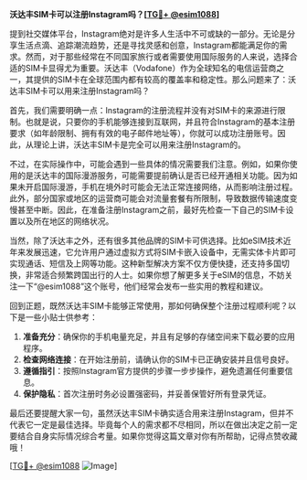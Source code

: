 **沃达丰SIM卡可以注册Instagram吗？[[TG💪+ @esim1088](https://t.me/s/esim1088)]**

提到社交媒体平台，Instagram绝对是许多人生活中不可或缺的一部分。无论是分享生活点滴、追踪潮流趋势，还是寻找灵感和创意，Instagram都能满足你的需求。然而，对于那些经常在不同国家旅行或者需要使用国际服务的人来说，选择合适的SIM卡显得尤为重要。沃达丰（Vodafone）作为全球知名的电信运营商之一，其提供的SIM卡在全球范围内都有较高的覆盖率和稳定性。那么问题来了：沃达丰SIM卡可以用来注册Instagram吗？

首先，我们需要明确一点：Instagram的注册流程并没有对SIM卡的来源进行限制。也就是说，只要你的手机能够连接到互联网，并且符合Instagram的基本注册要求（如年龄限制、拥有有效的电子邮件地址等），你就可以成功注册账号。因此，从理论上讲，沃达丰SIM卡是完全可以用来注册Instagram的。

不过，在实际操作中，可能会遇到一些具体的情况需要我们注意。例如，如果你使用的是沃达丰的国际漫游服务，可能需要提前确认是否已经开通相关功能。因为如果未开启国际漫游，手机在境外时可能会无法正常连接网络，从而影响注册过程。此外，部分国家或地区的运营商可能会对流量套餐有所限制，导致数据传输速度变慢甚至中断。因此，在准备注册Instagram之前，最好先检查一下自己的SIM卡设置以及所在地区的网络状况。

当然，除了沃达丰之外，还有很多其他品牌的SIM卡可供选择。比如eSIM技术近年来发展迅速，它允许用户通过虚拟方式将SIM卡嵌入设备中，无需实体卡片即可实现通话、短信及上网等功能。这种新型解决方案不仅方便快捷，还支持多国切换，非常适合频繁跨国出行的人士。如果你想了解更多关于eSIM的信息，不妨关注一下“@esim1088”这个账号，他们经常会发布一些实用的教程和建议。

回到正题，既然沃达丰SIM卡能够正常使用，那如何确保整个注册过程顺利呢？以下是一些小贴士供参考：

1. **准备充分**：确保你的手机电量充足，并且有足够的存储空间来下载必要的应用程序。
2. **检查网络连接**：在开始注册前，请确认你的SIM卡已正确安装并且信号良好。
3. **遵循指引**：按照Instagram官方提供的步骤一步步操作，避免遗漏任何重要信息。
4. **保护隐私**：首次注册时务必设置强密码，并妥善保管好所有登录凭证。

最后还要提醒大家一句，虽然沃达丰SIM卡确实适合用来注册Instagram，但并不代表它一定是最佳选择。毕竟每个人的需求都不尽相同，所以在做出决定之前一定要结合自身实际情况综合考量。如果你觉得这篇文章对你有所帮助，记得点赞收藏哦！

[[TG💪+ @esim1088](https://t.me/s/esim1088) ![Image](https://i.postimg.cc/4NQfJmqS/Snipaste-2025-05-13-00-14-12.png)]